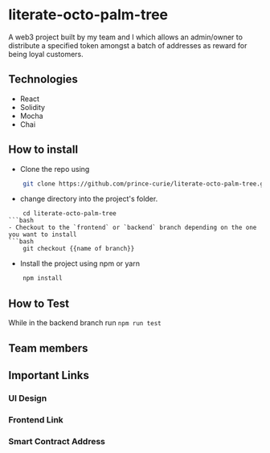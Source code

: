 # literate-octo-palm-tree
A web3 project built by my team and I which allows an admin/owner to distribute a specified token amongst a batch of addresses as reward for being loyal customers. 


## Technologies
- React
- Solidity
- Mocha
- Chai

## How to install
- Clone the repo using
```bash
    git clone https://github.com/prince-curie/literate-octo-palm-tree.git
```
- change directory into the project's folder.
```
    cd literate-octo-palm-tree
```bash
- Checkout to the `frontend` or `backend` branch depending on the one you want to install
```bash
    git checkout {{name of branch}}
```
- Install the project using npm or yarn
```bash
    npm install
```

## How to Test
While in the backend branch run `npm run test`

## Team members

## Important Links

### UI Design

### Frontend Link

### Smart Contract Address